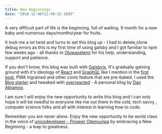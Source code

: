 ```yaml
---
title: New Beginnings
date: "2018-12-06T22:40:32.169Z"
---
```

A very difficult part of life is the beginning, full of waiting. 9 month for a new baby and numerous days/months/year for fruits.

<!-- Harmattan is showing up on this side of the world and it signifies a new season, the season of thanksgiving. The season of christmas and chickens. The time to boil water for to take your bath. The transition in coloration of the vegetation. -->

It took me a lot twist and turns to set this blog up - I had to delete,clone debug errors as this is my first time of using gatsby and I got familiar to npm few weeks ago - all thanks to [Oluwasetemi](https://mobile.twitter.com/setemiojo) for his help, understanding, support and patience.

If you don't know, this blog was built with [Gatsbyjs](https://gatsbyjs.org). It's gradually gaining ground with it's ideology of [React](https://reactjs.org) and [GraphQL](https://graphql.org) like I mention in the [first post](https://dammie.netlify.com/hello-world), PWA ingrained and other cools feature that are pre-baked. I used the [Blog starter](https://github.com/gatsbyjs/gatsby-starter-blog) and tweaked with [overreacted](https://overreacted.io/) - A personal blog by [Dan Abramov](https://mobile.twitter.com/dan_abramov).

I am sure I will enjoy the new opportunity to write this blog and I can only hope it will be needful to everyone like me out there in the cold, tech savvy , computer science folks and all with interest in learning how to code.

Remember you are never alone. Enjoy the new opportunity to be world class in the voice of [unicodeveloper - Prosper Otemuyiwa](https://mobile.twitter.com/unicodeveloper) by embracing a New Beginning - a leap to greatness.